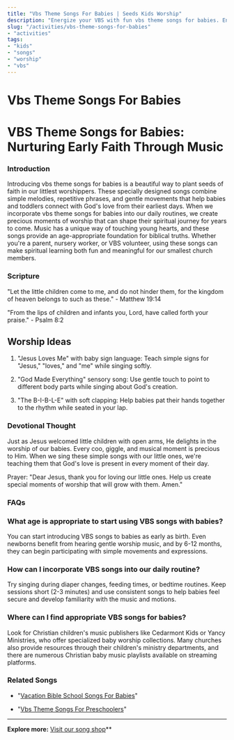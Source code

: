 ```yaml
---
title: "Vbs Theme Songs For Babies | Seeds Kids Worship"
description: "Energize your VBS with fun vbs theme songs for babies. Engaging worship music and activities for summer children's ministry."
slug: "/activities/vbs-theme-songs-for-babies"
- "activities"
tags:
- "kids"
- "songs"
- "worship"
- "vbs"
---
```


# Vbs Theme Songs For Babies

# VBS Theme Songs for Babies: Nurturing Early Faith Through Music

### Introduction
Introducing vbs theme songs for babies is a beautiful way to plant seeds of faith in our littlest worshippers. These specially designed songs combine simple melodies, repetitive phrases, and gentle movements that help babies and toddlers connect with God's love from their earliest days. When we incorporate vbs theme songs for babies into our daily routines, we create precious moments of worship that can shape their spiritual journey for years to come. Music has a unique way of touching young hearts, and these songs provide an age-appropriate foundation for biblical truths. Whether you're a parent, nursery worker, or VBS volunteer, using these songs can make spiritual learning both fun and meaningful for our smallest church members.

### Scripture
"Let the little children come to me, and do not hinder them, for the kingdom of heaven belongs to such as these." - Matthew 19:14

"From the lips of children and infants you, Lord, have called forth your praise." - Psalm 8:2

## Worship Ideas
1. "Jesus Loves Me" with baby sign language: Teach simple signs for "Jesus," "loves," and "me" while singing softly.

2. "God Made Everything" sensory song: Use gentle touch to point to different body parts while singing about God's creation.

3. "The B-I-B-L-E" with soft clapping: Help babies pat their hands together to the rhythm while seated in your lap.

### Devotional Thought
Just as Jesus welcomed little children with open arms, He delights in the worship of our babies. Every coo, giggle, and musical moment is precious to Him. When we sing these simple songs with our little ones, we're teaching them that God's love is present in every moment of their day.

Prayer: "Dear Jesus, thank you for loving our little ones. Help us create special moments of worship that will grow with them. Amen."

### FAQs

### What age is appropriate to start using VBS songs with babies?
You can start introducing VBS songs to babies as early as birth. Even newborns benefit from hearing gentle worship music, and by 6-12 months, they can begin participating with simple movements and expressions.

### How can I incorporate VBS songs into our daily routine?
Try singing during diaper changes, feeding times, or bedtime routines. Keep sessions short (2-3 minutes) and use consistent songs to help babies feel secure and develop familiarity with the music and motions.

### Where can I find appropriate VBS songs for babies?
Look for Christian children's music publishers like Cedarmont Kids or Yancy Ministries, who offer specialized baby worship collections. Many churches also provide resources through their children's ministry departments, and there are numerous Christian baby music playlists available on streaming platforms.

### Related Songs

- "[Vacation Bible School Songs For Babies](/activities/vacation-bible-school-songs-for-babies/)"

- "[Vbs Theme Songs For Preschoolers](/activities/vbs-theme-songs-for-preschoolers/)"

---

**Explore more:** [Visit our song shop](https://seedskidsworship.com/shop)**

<!-- Schema Markup -->
<script type="application/ld+json">
{
  "@context": "https://schema.org",
  "@type": "MusicRecording",
  "name": "Vbs Theme Songs For Babies",
  "byArtist": {
    "@type": "MusicGroup",
    "name": "Seeds Kids Worship"
  },
  "isFamilyFriendly": true,
  "url": "https://seedskidsworship.com/activities/vbs-theme-songs-for-babies/"
}
</script>
